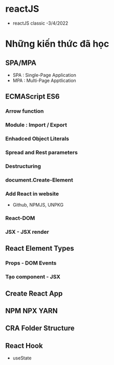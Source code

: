 # reactJS
- reactJS classic
-3/4/2022
# Những kiến thức đã học
## SPA/MPA
- SPA : Single-Page Application
- MPA : Multi-Page Apptlication

## ECMAScript ES6
### Arrow function
### Module : Import / Export
### Enhadced Object Literals 
### Spread and Rest parameters
### Destructuring 
### document.Create-Element
### Add React in website
- Github, NPMJS, UNPKG
### React-DOM 
### JSX - JSX render
## React Element Types
### Props - DOM Events
### Tạo component - JSX
## Create React App
## NPM NPX YARN
## CRA Folder Structure
## React Hook
- useState
